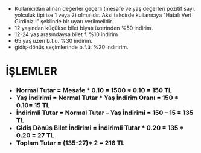 - Kullanıcıdan alınan değerler geçerli (mesafe ve yaş değerleri pozitif sayı, yolculuk tipi ise 1 veya 2) olmalıdır. Aksi takdirde kullanıcıya "Hatalı Veri Girdiniz !" şeklinde bir uyarı verilmelidir.
- 12 yaşından küçükse bilet biyatı üzerinden %50 indirim.
- 12-24 yaş arasındaysa bilet f. %10 indirim
- 65 yaş üzeri b.f.ü. %30 indirim.
- gidiş-dönüş seçimlerinde b.f.ü. %20 indiririm.

<h1>İŞLEMLER</h1>
<h3>

- Normal Tutar = Mesafe * 0.10 = 1500 * 0.10 = 150 TL
- Yaş İndirimi = Normal Tutar * Yaş İndirim Oranı = 150 * 0.10= 15 TL
- İndirimli Tutar = Normal Tutar – Yaş İndirimi = 150 – 15 = 135 TL
- Gidiş Dönüş Bilet İndirimi = İndirimli Tutar * 0.20 = 135 * 0.20 = 27 TL
- Toplam Tutar = (135-27)* 2 = 216 TL

</h3>